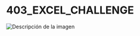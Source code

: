 # 403_EXCEL_CHALLENGE

![Descripción de la imagen](https://github.com/cristobalsalcedo90/BI_Challenges/blob/d7aa9ed8eb484059783ff448de8326373325d5f6/403_EXCEL_CHALLENGE/403_EXCEL_CHALLENGE.PNG)

